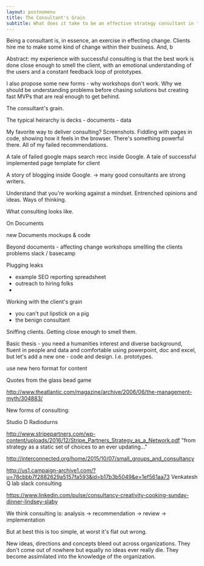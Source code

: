 ```yaml
---
layout: postnomenu
title: The Consultant's Grain
subtitle: What does it take to be an effective strategy consultant in the digital world?
---
```


<div class="mw8 center lh-copy f4 postcontainer ph3 ph0-l">
<div class="pv4 w-two-thirds-ns">

Being a consultant is, in essence, an exercise in effecting change. Clients hire me to make some kind of change within their business. And, b

Abstract: my experience with successful consulting is that the best work is done close enough to smell the client, with an emotional understanding of the users and a constant feedback loop of prototypes.

I also propose some new forms - why workshops don't work. Why we should be understanding problems before chasing solutions but creating fast MVPs that are real enough to get behind.

The consultant's grain.

The typical heirarchy is decks - documents - data

My favorite way to deliver consulting? Screenshots. Fiddling with pages in code, showing how it feels in the browser. There's something powerful there. All of my failed recommendations.

A tale of failed google maps search recc inside Google.
A tale of successful implemented page template for client

A story of blogging inside Google. -> many good consultants are strong writers.

Understand that you're working against a mindset. Entrenched opinions and ideas. Ways of thinking.

What consulting looks like.

On Documents

new Documents
mockups & code

Beyond documents - affecting change
workshops
smellling the clients problems
slack / basecamp

Plugging leaks
 - example SEO reporting spreadsheet
 - outreach to hiring folks
 - 

Working with the client's grain
- you can't put lipstick on a pig
- the benign consultant

Sniffing clients. Getting close enough to smell them.

Basic thesis - you need a humanities interest and diverse background, fluent in people and data and comfortable using powerpoint, doc and excel, but let's add a new one - code and design. I.e. prototypes.

use new hero format for content

Quotes from the glass bead game

http://www.theatlantic.com/magazine/archive/2006/06/the-management-myth/304883/

New forms of consulting:

Studio D Radiodurns

http://www.stripepartners.com/wp-content/uploads/2016/12/Stripe_Partners_Strategy_as_a_Network.pdf
"from strategy as a static set of choices to an ever updating..."

http://interconnected.org/home/2015/10/07/small_groups_and_consultancy

http://us1.campaign-archive1.com/?u=78cbbb7f2882629a5157fa593&id=b17b3b5049&e=1ef561aa73
Venkatesh Q lab slack consulting

https://www.linkedin.com/pulse/consultancy-creativity-cooking-sunday-dinner-lindsey-slaby

We think consulting is:
analysis -> recommendation -> review -> implementation

But at best this is too simple, at worst it's flat out wrong.

New ideas, directions and concepts bleed out across organizations. They don't come out of nowhere but equally no ideas ever really die. They become assimilated into the knowledge of the organization.
